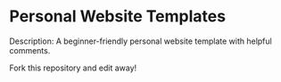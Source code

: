 # Personal Website Templates

Description: 
A beginner-friendly personal website template with helpful comments.

Fork this repository and edit away!
